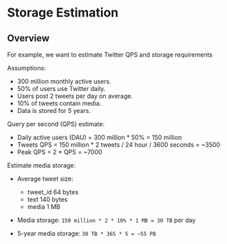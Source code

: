 # Storage Estimation

## Overview

For example, we want to estimate Twitter QPS and storage requirements

Assumptions:

- 300 million monthly active users.
- 50% of users use Twitter daily.
- Users post 2 tweets per day on average.
- 10% of tweets contain media.
- Data is stored for 5 years.

Query per second (QPS) estimate:

- Daily active users (DAU) = 300 million * 50% = 150 million
- Tweets QPS = 150 million * 2 tweets / 24 hour / 3600 seconds = ~3500
- Peak QPS = 2 * QPS = ~7000

Estimate media storage:

- Average tweet size:

   - tweet_id 64 bytes
   - text 140 bytes
   - media 1 MB

- Media storage: `150 million * 2 * 10% * 1 MB = 30 TB` per day
- 5-year media storage: `30 TB * 365 * 5 = ~55 PB`
